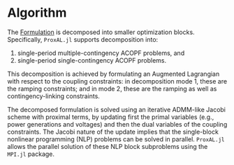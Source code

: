 # Algorithm

The [Formulation](@ref) is decomposed into smaller optimization blocks. Specifically, `ProxAL.jl` supports decomposition into:
1. single-period multiple-contingency ACOPF problems, and 
2. single-period single-contingency ACOPF problems.

This decomposition is achieved by formulating an Augmented Lagrangian with respect to the coupling constraints: in decomposition mode 1, these are the ramping constraints; and in mode 2, these are the ramping as well as contingency-linking constraints.

The decomposed formulation is solved using an iterative ADMM-like Jacobi scheme with proximal terms, by updating first the primal variables (e.g., power generations and voltages) and then the dual variables of the coupling constraints. The Jacobi nature of the update implies that the single-block nonlinear programming (NLP) problems can be solved in parallel. `ProxAL.jl` allows the parallel solution of these NLP block subproblems using the `MPI.jl` package.
